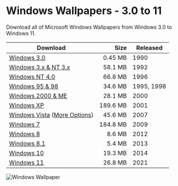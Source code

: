 # Windows Wallpapers - 3.0 to 11

Download all of Microsoft Windows Wallpapers from Windows 3.0 to Windows 11.

| Download                                                                                                                                   | Size     | Released   |
| ------------------------------------------------------------------------------------------------------------------------------------------ | --------: | ---------- |
| [Windows 3.0](https://archives.oinam.com/windows-wallpaper/windows-3.zip)                                                                  | 0.45 MB  | 1990       |
| [Windows 3.x & NT 3.x](https://archives.oinam.com/windows-wallpaper/windows-3x-nt-3x.zip)                                                  | 58.1 MB  | 1992       |
| [Windows NT 4.0](https://archives.oinam.com/windows-wallpaper/windows-nt-4.zip)                                                            | 66.8 MB  | 1996       |
| [Windows 95 & 98](https://archives.oinam.com/windows-wallpaper/windows-95-98.zip)                                                          | 34.6 MB  | 1995, 1998 |
| [Windows 2000 & ME](https://archives.oinam.com/windows-wallpaper/windows-2000-me.zip)                                                      | 28.1 MB  | 2000       |
| [Windows XP](https://archives.oinam.com/windows-wallpaper/windows-xp.zip)                                                                  | 189.6 MB | 2001       |
| [Windows Vista](https://archives.oinam.com/windows-wallpaper/windows-vista.zip) ([More Options](/2006/microsoft-windows-vista-wallpapers/)) | 45.6 MB  | 2007       |
| [Windows 7](https://archives.oinam.com/windows-wallpaper/windows-7.zip)                                                                    | 184.8 MB | 2009       |
| [Windows 8](https://archives.oinam.com/windows-wallpaper/windows-8.zip)                                                                    | 8.6 MB   | 2012       |
| [Windows 8.1](https://archives.oinam.com/windows-wallpaper/windows-8.1.zip)                                                                | 5.4 MB   | 2013       |
| [Windows 10](https://archives.oinam.com/windows-wallpaper/windows-10.zip)                                                                  | 19.3 MB  | 2014       |
| [Windows 11](https://archives.oinam.com/windows-wallpaper/windows-11.zip)                                                                  | 26.8 MB  | 2021       |

<img class="full" src="https://cdn.oinam.com/img/windows/windows-xp-wallpaper-bliss.webp" alt="Windows Wallpaper">

